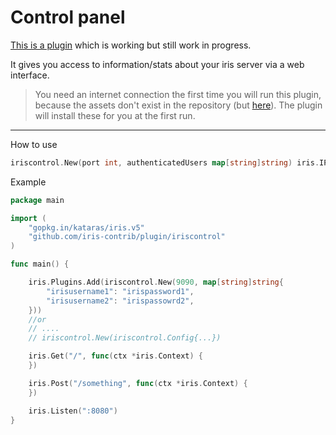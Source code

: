 # Control panel

[This is a plugin](https://github.com/iris-contrib/plugin/tree/5.0.0/iriscontrol) which is working but still work in progress.

It gives you access to information/stats about your iris server via a web interface.
> You need an internet connection the first time you will run this plugin, because the assets don't exist in the repository (but [here](https://github.com/iris-contrib/iris-control-assets)). The plugin will install these for you at the first run.

-----

How to use
```go
iriscontrol.New(port int, authenticatedUsers map[string]string) iris.IPlugin
```

Example

```go
package main

import (
    "gopkg.in/kataras/iris.v5"
    "github.com/iris-contrib/plugin/iriscontrol"
)

func main() {

    iris.Plugins.Add(iriscontrol.New(9090, map[string]string{
        "irisusername1": "irispassword1",
        "irisusername2": "irispassowrd2",
    }))
    //or
    // ....
    // iriscontrol.New(iriscontrol.Config{...})

    iris.Get("/", func(ctx *iris.Context) {
    })

    iris.Post("/something", func(ctx *iris.Context) {
    })

    iris.Listen(":8080")
}

```

